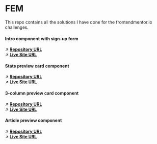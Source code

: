 # FEM

This repo contains all the solutions I have done for the frontendmentor.io challenges. 



#### Intro component with sign-up form
:arrow_upper_right: **[Repository URL](https://github.com/Yemisrach15/FEM/tree/main/intro-component-with-signup-form)** <br>
:arrow_upper_right: **[Live Site URL](https://fem-intro-component-with-signup-form-jade.vercel.app/)**

#### Stats preview card component
:arrow_upper_right: **[Repository URL](https://github.com/Yemisrach15/FEM/tree/main/stats-preview-card-component)** <br>
:arrow_upper_right: **[Live Site URL](https://stats-preview-card-component-blush.vercel.app/)**

#### 3-column preview card component
:arrow_upper_right: **[Repository URL](https://github.com/Yemisrach15/FEM/tree/main/3-column-preview-card-component)** <br>
:arrow_upper_right: **[Live Site URL](https://3-column-preview-card-component-fawn.vercel.app/)**


#### Article preview component
:arrow_upper_right: **[Repository URL](https://github.com/Yemisrach15/FEM/tree/main/article-preview-component)** <br>
:arrow_upper_right: **[Live Site URL](https://article-preview-component-ecru-sigma.vercel.app/)**
